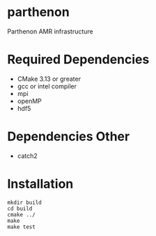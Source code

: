 # parthenon

Parthenon AMR infrastructure 

# Required Dependencies

* CMake 3.13 or greater
* gcc or intel compiler
* mpi 
* openMP
* hdf5

# Dependencies Other

* catch2 

# Installation

    mkdir build
    cd build
    cmake ../
    make
    make test

